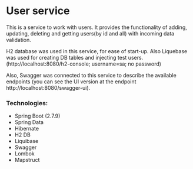 # User service

This is a service to work with users. It provides the functionality of
adding, updating, deleting and getting users(by id and all) with
incoming data validation.

H2 database was used in this service, for ease of start-up. Also
Liquebase was used for creating DB tables and injecting test users.
(http://localhost:8080/h2-console; username=sa; no password)

Also, Swagger was connected to this service to describe the available endpoints 
(you can see the UI version at the endpoint http://localhost:8080/swagger-ui).

### Technologies:

- Spring Boot (2.7.9)
- Spring Data
- Hibernate
- H2 DB
- Liquibase
- Swagger
- Lombok
- Mapstruct

